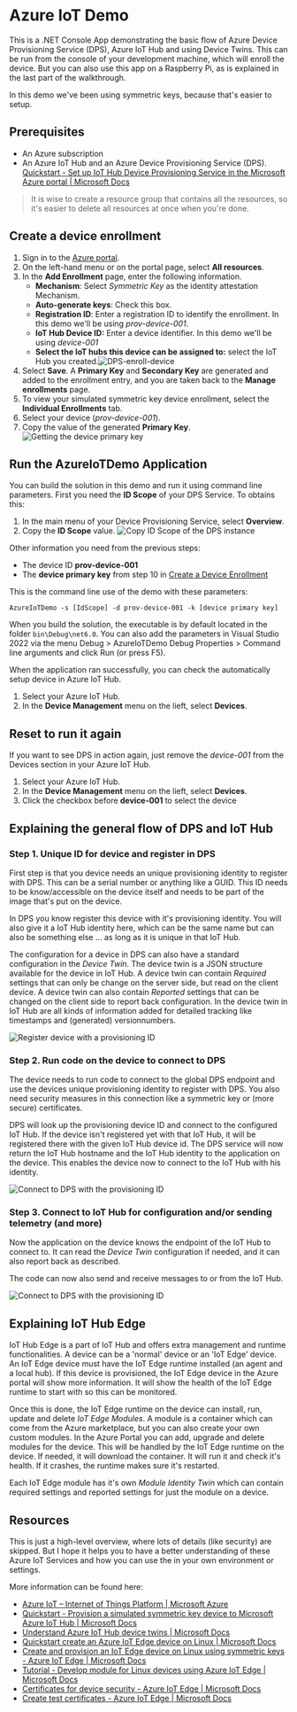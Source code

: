 # Azure IoT Demo

This is a .NET Console App demonstrating the basic flow of Azure Device Provisioning Service (DPS), Azure IoT Hub and using Device Twins. This can be run from the console of your development machine, which will enroll the device. But you can also use this app on a Raspberry Pi, as is explained in the last part of the walkthrough.

In this demo we've been using symmetric keys, because that's easier to setup.

## Prerequisites

* An Azure subscription
* An Azure IoT Hub and an Azure Device Provisioning Service (DPS).
  [Quickstart - Set up IoT Hub Device Provisioning Service in the Microsoft Azure portal | Microsoft Docs](https://docs.microsoft.com/en-us/azure/iot-dps/quick-setup-auto-provision)

> It is wise to create a resource group that contains all the resources, so it's easier to delete all resources at once when you're done.

## Create a device enrollment

1. Sign in to the [Azure portal](https://portal.azure.com/).
2. On the left-hand menu or on the portal page, select **All resources**.
3. In the **Add Enrollment** page, enter the following information.
   * **Mechanism**: Select *Symmetric Key* as the identity attestation Mechanism.
   * **Auto-generate keys**: Check this box.
   * **Registration ID**: Enter a registration ID to identify the enrollment. In this demo we'll be using *prov-device-001*.
   * **IoT Hub Device ID:** Enter a device identifier. In this demo we'll be using *device-001*
   * **Select the IoT hubs this device can be assigned to:** select the IoT Hub you created.![DPS-enroll-device](Images/DPS-enroll-device.png)
4. Select **Save**. A **Primary Key** and **Secondary Key** are generated and added to the enrollment entry, and you are taken back to the **Manage enrollments** page.
5. To view your simulated symmetric key device enrollment, select the **Individual Enrollments** tab.
6. Select your device (*prov-device-001*).
7. Copy the value of the generated **Primary Key**.
   ![Getting the device primary key](Images/dps-device-properties.png)

## Run the AzureIoTDemo Application

You can build the solution in this demo and run it using command line parameters. First you need the **ID Scope** of your DPS Service. To obtains this:

1. In the main menu of your Device Provisioning Service, select **Overview**.
2. Copy the **ID Scope** value.
   ![Copy ID Scope of the DPS instance](Images/dps-id-scope.png)

Other information you need from the previous steps:

* The device ID **prov-device-001**
* The **device primary key** from step 10 in [Create a Device Enrollment](#create-a-device-enrollment)

This is the command line use of the demo with these parameters:

```shell
AzureIoTDemo -s [IdScope] -d prov-device-001 -k [device primary key]
```

When you build the solution, the executable is by default located in the folder `bin\Debug\net6.0`. You can also add the parameters in Visual Studio 2022 via the menu Debug > AzureIoTDemo Debug Properties > Command line arguments and click Run (or press F5).

When the application ran successfully, you can check the automatically setup device in Azure IoT Hub.

1. Select your Azure IoT Hub.
2. In the **Device Management** menu on the lieft, select **Devices**.

## Reset to run it again

If you want to see DPS in action again, just remove the *device-001* from the Devices section in your Azure IoT Hub.

1. Select your Azure IoT Hub.
2. In the **Device Management** menu on the lieft, select **Devices**.
3. Click the checkbox before **device-001** to select the device

## Explaining the general flow of DPS and IoT Hub

### Step 1. Unique ID for device and register in DPS

First step is that you device needs an unique provisioning identity to register with DPS. This can be a serial number or anything like a GUID. This ID needs to be know/accessible on the device itself and needs to be part of the image that's put on the device.

In DPS you know register this device with it's provisioning identity. You will also give it a IoT Hub identity here, which can be the same name but can also be something else ... as long as it is unique in that IoT Hub.

The configuration for a device in DPS can also have a standard configuration in the *Device Twin*. The device twin is a JSON structure available for the device in IoT Hub. A device twin can contain *Required* settings that can only be change on the server side, but read on the client device. A device twin can also contain *Reported* settings that can be changed on the client side to report back configuration. In the device twin in IoT Hub are all kinds of information added for detailed tracking like timestamps and (generated) versionnumbers.

![Register device with a provisioning ID](Images/flow-1-registration.PNG)

### Step 2. Run code on the device to connect to DPS

The device needs to run code to connect to the global DPS endpoint and use the devices unique provisioning identity to register with DPS. You also need security measures in this connection like a symmetric key or (more secure) certificates.

DPS will look up the provisioning device ID and connect to the configured IoT Hub. If the device isn't registered yet with that IoT Hub, it will be registered there with the given IoT Hub device id. The DPS service will now return the IoT Hub hostname and the IoT Hub identity to the application on the device. This enables the device now to connect to the IoT Hub with his identity.

![Connect to DPS with the provisioning ID](Images/flow-2-dps.PNG)

### Step 3. Connect to IoT Hub for configuration and/or sending telemetry (and more)

Now the application on the device knows the endpoint of the IoT Hub to connect to. It can read the *Device Twin* configuration if needed, and it can also report back as described.

The code can now also send and receive messages to or from the IoT Hub.

![Connect to DPS with the provisioning ID](Images/flow-3-iothub.PNG)

## Explaining IoT Hub Edge

IoT Hub Edge is a part of IoT Hub and offers extra management and runtime functionalities. A device can be a 'normal' device or an 'IoT Edge' device. An IoT Edge device must have the IoT Edge runtime installed (an agent and a local hub). If this device is provisioned, the IoT Edge device in the Azure portal will show more information. It will show the health of the IoT Edge runtime to start with so this can be monitored.

Once this is done, the IoT Edge runtime on the device can install, run, update and delete *IoT Edge Modules*. A module is a container which can come from the Azure marketplace, but you can also create your own custom modules. In the Azure Portal you can add, upgrade and delete modules for the device. This will be handled by the IoT Edge runtime on the device. If needed, it will download the container. It will run it and check it's health. If it crashes, the runtime makes sure it's restarted.

Each IoT Edge module has it's own *Module Identity Twin* which can contain required settings and reported settings for just the module on a device.

## Resources

This is just a high-level overview, where lots of details (like security) are skipped. But I hope it helps you to have a better understanding of these Azure IoT Services and how you can use the in your own environment or settings.

More information can be found here:

* [Azure IoT – Internet of Things Platform | Microsoft Azure](https://azure.microsoft.com/en-us/overview/iot/)
* [Quickstart - Provision a simulated symmetric key device to Microsoft Azure IoT Hub | Microsoft Docs](https://docs.microsoft.com/en-us/azure/iot-dps/quick-create-simulated-device-symm-key?pivots=programming-language-csharp)
* [Understand Azure IoT Hub device twins | Microsoft Docs](https://docs.microsoft.com/en-us/azure/iot-hub/iot-hub-devguide-device-twins)
* [Quickstart create an Azure IoT Edge device on Linux | Microsoft Docs](https://docs.microsoft.com/en-us/azure/iot-edge/quickstart-linux?view=iotedge-2020-11)
* [Create and provision an IoT Edge device on Linux using symmetric keys - Azure IoT Edge | Microsoft Docs](https://docs.microsoft.com/en-us/azure/iot-edge/how-to-provision-single-device-linux-symmetric?view=iotedge-2020-11&tabs=azure-portal%2Cubuntu)
* [Tutorial - Develop module for Linux devices using Azure IoT Edge | Microsoft Docs](https://docs.microsoft.com/en-us/azure/iot-edge/tutorial-develop-for-linux?view=iotedge-2020-11)
* [Certificates for device security - Azure IoT Edge | Microsoft Docs](https://docs.microsoft.com/en-us/azure/iot-edge/iot-edge-certs?view=iotedge-2020-11)
* [Create test certificates - Azure IoT Edge | Microsoft Docs](https://docs.microsoft.com/en-us/azure/iot-edge/how-to-create-test-certificates?view=iotedge-2020-11)

